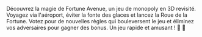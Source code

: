 Découvrez la magie de Fortune Avenue, un jeu de monopoly en 3D revisité. Voyagez via l'aéroport, éviter la fonte des glaces et lancez la Roue de la Fortune. Votez pour de nouvelles règles qui bouleversent le jeu et éliminez vos adversaires pour gagner des bonus. Un jeu rapide et amusant ! 🎲 🏨
